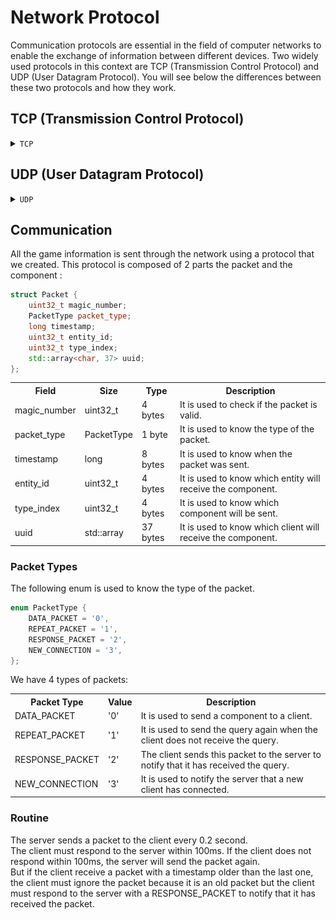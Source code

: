 # Network Protocol

Communication protocols are essential in the field of computer networks to enable the exchange of information between different devices. Two widely used protocols in this context are TCP (Transmission Control Protocol) and UDP (User Datagram Protocol). You will see below the differences between these two protocols and how they work.


## TCP (Transmission Control Protocol)

<details>
  <summary><code>TCP</code></summary>
  <p>TCP is a connection-oriented and reliable protocol. It is often used in situations where data loss is not acceptable, such as file transfer or web browsing.</p>
  <p>In the R-Type project, we use TCP to keep a connection between the client and the server. With that, if the client is disconnected, the server will be notified and will be able to remove the client from the game.
</p>
<img src="docs/TCP.png" alt="TCP Handshake">
</details>

## UDP (User Datagram Protocol)

<details>
  <summary><code>UDP</code></summary>
  <p>UDP is a connectionless and unreliable protocol. It is often used in situations where data loss is acceptable, such as video streaming or online gaming. (like our project)</p>
  <p>UDP is a connectionless and unreliable protocol. It is often used in situations where data loss is acceptable, such as video streaming or online gaming.</p>
  <img src="docs/UDP.png" alt="UDP Handshake">
</details>

## Communication


All the game information is sent through the network using a protocol that we created. This protocol is composed of 2 parts the packet and the component :

```cpp
struct Packet {
    uint32_t magic_number;
    PacketType packet_type;
    long timestamp;
    uint32_t entity_id;
    uint32_t type_index;
    std::array<char, 37> uuid;
};
```

<table style="width:100%">
  <tr>
    <th>Field</th>
    <th>Size</th>
    <th>Type</th>
    <th>Description</th>
  </tr>
  <tr>
    <td>magic_number</td>
    <td>uint32_t</td>
    <td>4 bytes</td>
    <td>It is used to check if the packet is valid.</td>
  </tr>
  <tr>
    <td>packet_type</td>
    <td>PacketType</td>
    <td>1 byte</td>
    <td>It is used to know the type of the packet.</td>
  </tr>
  <tr>
    <td>timestamp</td>
    <td>long</td>
    <td>8 bytes</td>
    <td>It is used to know when the packet was sent.</td>
  </tr>
  <tr>
    <td>entity_id</td>
    <td>uint32_t</td>
    <td>4 bytes</td>
    <td>It is used to know which entity will receive the component.</td>
  </tr>
  <tr>
    <td>type_index</td>
    <td>uint32_t</td>
    <td>4 bytes</td>
    <td>It is used to know which component will be sent.</td>
  </tr>
  <tr>
    <td>uuid</td>
    <td>std::array<char, 37></td>
    <td>37 bytes</td>
    <td>It is used to know which client will receive the component.</td>
  </tr>
</table>

### Packet Types

The following enum is used to know the type of the packet.
```cpp
enum PacketType {
    DATA_PACKET = '0',
    REPEAT_PACKET = '1',
    RESPONSE_PACKET = '2',
    NEW_CONNECTION = '3',
};
```
We have 4 types of packets:

<table style="width:100%">
  <tr>
    <th>Packet Type</th>
    <th>Value</th>
    <th>Description</th>
  </tr>
  <tr>
    <td>DATA_PACKET</td>
    <td>'0'</td>
    <td>It is used to send a component to a client.</td>
  </tr>
  <tr>
    <td>REPEAT_PACKET</td>
    <td>'1'</td>
    <td>It is used to send the query again when the client does not receive the query.</td>
  </tr>
  <tr>
    <td>RESPONSE_PACKET</td>
    <td>'2'</td>
    <td>The client sends this packet to the server to notify that it has received the query.</td>
  </tr>
  <tr>
    <td>NEW_CONNECTION</td>
    <td>'3'</td>
    <td>It is used to notify the server that a new client has connected.</td>
  </tr>
</table>

### Routine

The server sends a packet to the client every 0.2 second.<br>
The client must respond to the server within 100ms.
If the client does not respond within 100ms, the server will send the packet again.<br>
But if the client receive a packet with a timestamp older than the last one, the client must ignore the packet because it is an old packet but the client must respond to the server with a RESPONSE_PACKET to notify that it has received the packet.